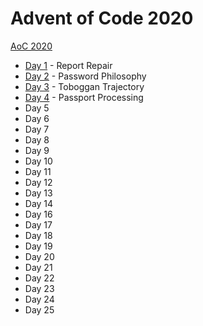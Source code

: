 # Advent of Code 2020

[AoC 2020](https://adventofcode.com/2020/)

- [Day 1](src/bin/y20d01.rs) - Report Repair
- [Day 2](src/bin/y20d02.rs) - Password Philosophy
- [Day 3](src/bin/y20d03.rs) - Toboggan Trajectory
- [Day 4](src/bin/y20d04.rs) - Passport Processing
- Day 5
- Day 6
- Day 7
- Day 8
- Day 9
- Day 10
- Day 11
- Day 12
- Day 13
- Day 14
- Day 16
- Day 17
- Day 18
- Day 19
- Day 20
- Day 21
- Day 22
- Day 23
- Day 24
- Day 25